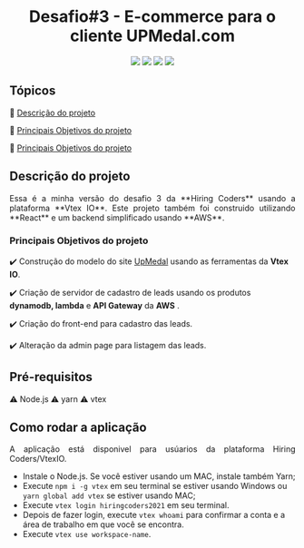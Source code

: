 
<h1 align="center"> Desafio#3 - E-commerce para o cliente UPMedal.com </h1>

<p align="center">
  <img src="https://img.shields.io/badge/html5-%23E34F26.svg?style=for-the-badge&logo=html5&logoColor=white"/>
  <img src="https://img.shields.io/badge/css3-%231572B6.svg?style=for-the-badge&logo=css3&logoColor=white"/>
  <img src="https://img.shields.io/badge/react-%2320232a.svg?style=for-the-badge&logo=react&logoColor=%2361DAFB"/>
  <img src="https://img.shields.io/badge/AWS-%23FF9900.svg?style=for-the-badge&logo=amazon-aws&logoColor=white"/>
</p>

## Tópicos
:small_blue_diamond: [Descrição do projeto](#descrição-do-projeto)

:small_blue_diamond: [Principais Objetivos do projeto](#principais-objetivos)

:small_blue_diamond: [Principais Objetivos do projeto](#como-rodar)

## Descrição do projeto
<p align="justify"> Essa é a minha versão do desafio 3 da **Hiring Coders** usando a plataforma **Vtex IO**. Este projeto também foi construido utilizando **React** e um backend simplificado usando **AWS**. </p>


### Principais Objetivos do projeto
:heavy_check_mark: Construção do modelo do site [UpMedal](https://www.upmedal.com/desafios) usando as ferramentas da **Vtex IO**.

:heavy_check_mark: Criação de servidor de cadastro de leads usando os produtos **dynamodb, lambda** e **API Gateway** da **AWS** .

:heavy_check_mark: Criação do front-end para cadastro das leads. 

:heavy_check_mark: Alteração da admin page para listagem das leads. 

## Pré-requisitos
:warning: Node.js
:warning: yarn
:warning: vtex

## Como rodar a aplicação
<p align="justify">A aplicação está disponivel para usúarios da plataforma Hiring Coders/VtexIO.</p>

- Instale o Node.js. Se você estiver usando um MAC, instale também Yarn;
- Execute `npm i -g vtex` em seu terminal se estiver usando Windows ou `yarn global add vtex` se estiver usando MAC;
- Execute `vtex login hiringcoders2021` em seu terminal.
- Depois de fazer login, execute `vtex whoami` para confirmar a conta e a área de trabalho em que você se encontra.
- Execute `vtex use workspace-name`.